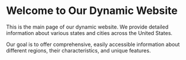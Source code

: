 # Welcome to Our Dynamic Website

This is the main page of our dynamic website. We provide detailed information about various states and cities across the United States.

Our goal is to offer comprehensive, easily accessible information about different regions, their characteristics, and unique features.